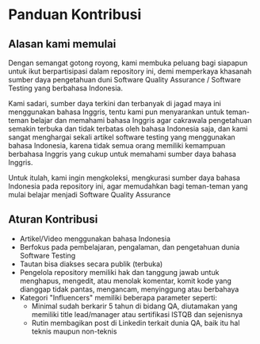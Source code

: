 # Panduan Kontribusi

## Alasan kami memulai

Dengan semangat gotong royong, kami membuka peluang bagi siapapun untuk ikut berpartisipasi dalam repository ini, demi memperkaya khasanah sumber daya pengetahuan duni Software Quality Assurance / Software Testing yang berbahasa Indonesia.

Kami sadari, sumber daya terkini dan terbanyak di jagad maya ini menggunakan bahasa Inggris, tentu kami pun menyarankan untuk teman-teman belajar dan memahami bahasa Inggris agar cakrawala pengetahuan semakin terbuka dan tidak terbatas oleh bahasa Indonesia saja, dan kami sangat menghargai sekali artikel software testing yang menggunakan bahasa Indonesia, karena tidak semua orang memiliki kemampuan berbahasa Inggris yang cukup untuk memahami sumber daya bahasa Inggris.

Untuk itulah, kami ingin mengkoleksi, mengkurasi sumber daya bahasa Indonesia pada repository ini, agar memudahkan bagi teman-teman yang mulai belajar menjadi Software Quality Assurance

## Aturan Kontribusi

- Artikel/Video menggunakan bahasa Indonesia
- Berfokus pada pembelajaran, pengalaman, dan pengetahuan dunia Software Testing
- Tautan bisa diakses secara publik (terbuka)
- Pengelola repository memiliki hak dan tanggung jawab untuk menghapus, mengedit, atau menolak komentar, komit kode yang dianggap tidak pantas, mengancam, menyinggung atau berbahaya
- Kategori "Influencers" memiliki beberapa parameter seperti:
  - Minimal sudah berkarir 5 tahun di bidang QA, diutamakan yang memiliki title lead/manager atau sertifikasi ISTQB dan sejenisnya
  - Rutin membagikan post di Linkedin terkait dunia QA, baik itu hal teknis maupun non-teknis